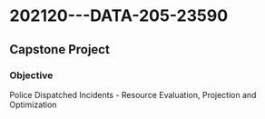 # 202120---DATA-205-23590
## Capstone Project
### Objective
Police Dispatched Incidents - Resource Evaluation, Projection and Optimization
